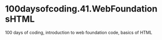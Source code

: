 # 100daysofcoding.41.WebFoundationsHTML
 100 days of coding, introduction to web foundation code, basics of HTML
